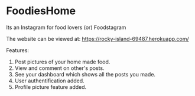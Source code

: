 # FoodiesHome
Its an Instagram for food lovers (or) Foodstagram

The website can be viewed at:   https://rocky-island-69487.herokuapp.com/

Features:
1. Post pictures of your home made food.
2. View and comment on other's posts.
3. See your dashboard which shows all the posts you made.
4. User authentification added.
5. Profile picture feature added.
